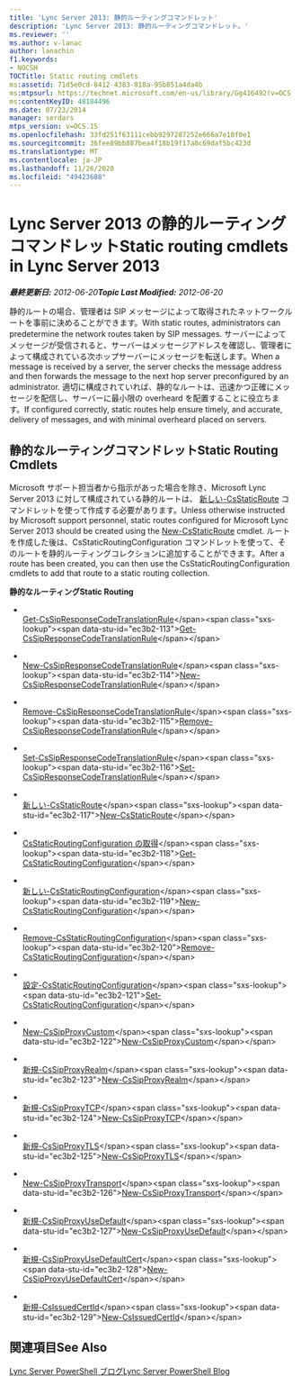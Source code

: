 ```yaml
---
title: 'Lync Server 2013: 静的ルーティングコマンドレット'
description: 'Lync Server 2013: 静的ルーティングコマンドレット。'
ms.reviewer: ''
ms.author: v-lanac
author: lanachin
f1.keywords:
- NOCSH
TOCTitle: Static routing cmdlets
ms:assetid: 71d5e0cd-8412-4383-818a-95b851a4da4b
ms:mtpsurl: https://technet.microsoft.com/en-us/library/Gg416492(v=OCS.15)
ms:contentKeyID: 48184496
ms.date: 07/23/2014
manager: serdars
mtps_version: v=OCS.15
ms.openlocfilehash: 33fd251f63111cebb9297287252e666a7e10f0e1
ms.sourcegitcommit: 36fee89bb887bea4f18b19f17a8c69daf5bc423d
ms.translationtype: MT
ms.contentlocale: ja-JP
ms.lasthandoff: 11/26/2020
ms.locfileid: "49423688"
---
```

# <a name="static-routing-cmdlets-in-lync-server-2013"></a><span data-ttu-id="ec3b2-103">Lync Server 2013 の静的ルーティングコマンドレット</span><span class="sxs-lookup"><span data-stu-id="ec3b2-103">Static routing cmdlets in Lync Server 2013</span></span>

<div data-xmlns="http://www.w3.org/1999/xhtml">

<div class="topic" data-xmlns="http://www.w3.org/1999/xhtml" data-msxsl="urn:schemas-microsoft-com:xslt" data-cs="https://msdn.microsoft.com/">

<div data-asp="https://msdn2.microsoft.com/asp">



</div>

<div id="mainSection">

<div id="mainBody"><span data-ttu-id="ec3b2-104">

<span> </span></span><span class="sxs-lookup"><span data-stu-id="ec3b2-104">

<span> </span></span></span>

<span data-ttu-id="ec3b2-105">_**最終更新日:** 2012-06-20_</span><span class="sxs-lookup"><span data-stu-id="ec3b2-105">_**Topic Last Modified:** 2012-06-20_</span></span>

<span data-ttu-id="ec3b2-106">静的ルートの場合、管理者は SIP メッセージによって取得されたネットワークルートを事前に決めることができます。</span><span class="sxs-lookup"><span data-stu-id="ec3b2-106">With static routes, administrators can predetermine the network routes taken by SIP messages.</span></span> <span data-ttu-id="ec3b2-107">サーバーによってメッセージが受信されると、サーバーはメッセージアドレスを確認し、管理者によって構成されている次ホップサーバーにメッセージを転送します。</span><span class="sxs-lookup"><span data-stu-id="ec3b2-107">When a message is received by a server, the server checks the message address and then forwards the message to the next hop server preconfigured by an administrator.</span></span> <span data-ttu-id="ec3b2-108">適切に構成されていれば、静的なルートは、迅速かつ正確にメッセージを配信し、サーバーに最小限の overheard を配置することに役立ちます。</span><span class="sxs-lookup"><span data-stu-id="ec3b2-108">If configured correctly, static routes help ensure timely, and accurate, delivery of messages, and with minimal overheard placed on servers.</span></span>

<div>

## <a name="static-routing-cmdlets"></a><span data-ttu-id="ec3b2-109">静的なルーティングコマンドレット</span><span class="sxs-lookup"><span data-stu-id="ec3b2-109">Static Routing Cmdlets</span></span>

<span data-ttu-id="ec3b2-110">Microsoft サポート担当者から指示があった場合を除き、Microsoft Lync Server 2013 に対して構成されている静的ルートは、 [新しい-CsStaticRoute](https://technet.microsoft.com/library/Gg398265(v=OCS.15)) コマンドレットを使って作成する必要があります。</span><span class="sxs-lookup"><span data-stu-id="ec3b2-110">Unless otherwise instructed by Microsoft support personnel, static routes configured for Microsoft Lync Server 2013 should be created using the [New-CsStaticRoute](https://technet.microsoft.com/library/Gg398265(v=OCS.15)) cmdlet.</span></span> <span data-ttu-id="ec3b2-111">ルートを作成した後は、CsStaticRoutingConfiguration コマンドレットを使って、そのルートを静的ルーティングコレクションに追加することができます。</span><span class="sxs-lookup"><span data-stu-id="ec3b2-111">After a route has been created, you can then use the CsStaticRoutingConfiguration cmdlets to add that route to a static routing collection.</span></span>

<span data-ttu-id="ec3b2-112">**静的なルーティング**</span><span class="sxs-lookup"><span data-stu-id="ec3b2-112">**Static Routing**</span></span>

  - <span></span>  
    <span data-ttu-id="ec3b2-113">[Get-CsSipResponseCodeTranslationRule](https://technet.microsoft.com/library/Gg398130(v=OCS.15))</span><span class="sxs-lookup"><span data-stu-id="ec3b2-113">[Get-CsSipResponseCodeTranslationRule](https://technet.microsoft.com/library/Gg398130(v=OCS.15))</span></span>

  - <span></span>  
    <span data-ttu-id="ec3b2-114">[New-CsSipResponseCodeTranslationRule](https://technet.microsoft.com/library/Gg413041(v=OCS.15))</span><span class="sxs-lookup"><span data-stu-id="ec3b2-114">[New-CsSipResponseCodeTranslationRule](https://technet.microsoft.com/library/Gg413041(v=OCS.15))</span></span>

  - <span></span>  
    <span data-ttu-id="ec3b2-115">[Remove-CsSipResponseCodeTranslationRule](https://technet.microsoft.com/library/Gg412932(v=OCS.15))</span><span class="sxs-lookup"><span data-stu-id="ec3b2-115">[Remove-CsSipResponseCodeTranslationRule](https://technet.microsoft.com/library/Gg412932(v=OCS.15))</span></span>

  - <span></span>  
    <span data-ttu-id="ec3b2-116">[Set-CsSipResponseCodeTranslationRule](https://technet.microsoft.com/library/Gg425895(v=OCS.15))</span><span class="sxs-lookup"><span data-stu-id="ec3b2-116">[Set-CsSipResponseCodeTranslationRule](https://technet.microsoft.com/library/Gg425895(v=OCS.15))</span></span>

<!-- end list -->

  - <span></span>  
    <span data-ttu-id="ec3b2-117">[新しい-CsStaticRoute](https://technet.microsoft.com/library/Gg398265(v=OCS.15))</span><span class="sxs-lookup"><span data-stu-id="ec3b2-117">[New-CsStaticRoute](https://technet.microsoft.com/library/Gg398265(v=OCS.15))</span></span>

<!-- end list -->

  - <span></span>  
    <span data-ttu-id="ec3b2-118">[CsStaticRoutingConfiguration の取得](https://technet.microsoft.com/library/Gg398754(v=OCS.15))</span><span class="sxs-lookup"><span data-stu-id="ec3b2-118">[Get-CsStaticRoutingConfiguration](https://technet.microsoft.com/library/Gg398754(v=OCS.15))</span></span>

  - <span></span>  
    <span data-ttu-id="ec3b2-119">[新しい-CsStaticRoutingConfiguration](https://technet.microsoft.com/library/Gg425811(v=OCS.15))</span><span class="sxs-lookup"><span data-stu-id="ec3b2-119">[New-CsStaticRoutingConfiguration](https://technet.microsoft.com/library/Gg425811(v=OCS.15))</span></span>

  - <span></span>  
    <span data-ttu-id="ec3b2-120">[Remove-CsStaticRoutingConfiguration](https://technet.microsoft.com/library/Gg398668(v=OCS.15))</span><span class="sxs-lookup"><span data-stu-id="ec3b2-120">[Remove-CsStaticRoutingConfiguration](https://technet.microsoft.com/library/Gg398668(v=OCS.15))</span></span>

  - <span></span>  
    <span data-ttu-id="ec3b2-121">[設定-CsStaticRoutingConfiguration](https://technet.microsoft.com/library/Gg398724(v=OCS.15))</span><span class="sxs-lookup"><span data-stu-id="ec3b2-121">[Set-CsStaticRoutingConfiguration](https://technet.microsoft.com/library/Gg398724(v=OCS.15))</span></span>

<!-- end list -->

  - <span></span>  
    <span data-ttu-id="ec3b2-122">[New-CsSipProxyCustom](https://technet.microsoft.com/library/Gg425904(v=OCS.15))</span><span class="sxs-lookup"><span data-stu-id="ec3b2-122">[New-CsSipProxyCustom](https://technet.microsoft.com/library/Gg425904(v=OCS.15))</span></span>

<!-- end list -->

  - <span></span>  
    <span data-ttu-id="ec3b2-123">[新規-CsSipProxyRealm](https://technet.microsoft.com/library/Gg413084(v=OCS.15))</span><span class="sxs-lookup"><span data-stu-id="ec3b2-123">[New-CsSipProxyRealm](https://technet.microsoft.com/library/Gg413084(v=OCS.15))</span></span>

<!-- end list -->

  - <span></span>  
    <span data-ttu-id="ec3b2-124">[新規-CsSipProxyTCP](https://technet.microsoft.com/library/Gg425745(v=OCS.15))</span><span class="sxs-lookup"><span data-stu-id="ec3b2-124">[New-CsSipProxyTCP](https://technet.microsoft.com/library/Gg425745(v=OCS.15))</span></span>

<!-- end list -->

  - <span></span>  
    <span data-ttu-id="ec3b2-125">[新規-CsSipProxyTLS](https://technet.microsoft.com/library/Gg398629(v=OCS.15))</span><span class="sxs-lookup"><span data-stu-id="ec3b2-125">[New-CsSipProxyTLS](https://technet.microsoft.com/library/Gg398629(v=OCS.15))</span></span>

<!-- end list -->

  - <span></span>  
    <span data-ttu-id="ec3b2-126">[New-CsSipProxyTransport](https://technet.microsoft.com/library/Gg398489(v=OCS.15))</span><span class="sxs-lookup"><span data-stu-id="ec3b2-126">[New-CsSipProxyTransport](https://technet.microsoft.com/library/Gg398489(v=OCS.15))</span></span>

<!-- end list -->

  - <span></span>  
    <span data-ttu-id="ec3b2-127">[新規-CsSipProxyUseDefault](https://technet.microsoft.com/library/Gg398274(v=OCS.15))</span><span class="sxs-lookup"><span data-stu-id="ec3b2-127">[New-CsSipProxyUseDefault](https://technet.microsoft.com/library/Gg398274(v=OCS.15))</span></span>

<!-- end list -->

  - <span></span>  
    <span data-ttu-id="ec3b2-128">[新規-CsSipProxyUseDefaultCert](https://technet.microsoft.com/library/Gg425858(v=OCS.15))</span><span class="sxs-lookup"><span data-stu-id="ec3b2-128">[New-CsSipProxyUseDefaultCert](https://technet.microsoft.com/library/Gg425858(v=OCS.15))</span></span>

<!-- end list -->

  - <span></span>  
    <span data-ttu-id="ec3b2-129">[新規-CsIssuedCertId](https://technet.microsoft.com/library/Gg425814(v=OCS.15))</span><span class="sxs-lookup"><span data-stu-id="ec3b2-129">[New-CsIssuedCertId](https://technet.microsoft.com/library/Gg425814(v=OCS.15))</span></span>

</div>

<div>

## <a name="see-also"></a><span data-ttu-id="ec3b2-130">関連項目</span><span class="sxs-lookup"><span data-stu-id="ec3b2-130">See Also</span></span>


[<span data-ttu-id="ec3b2-131">Lync Server PowerShell ブログ</span><span class="sxs-lookup"><span data-stu-id="ec3b2-131">Lync Server PowerShell Blog</span></span>](https://go.microsoft.com/fwlink/p/?linkid=203150)  
  

<span data-ttu-id="ec3b2-132"></div>

</div>

<span> </span>

</div>

</div>

</span><span class="sxs-lookup"><span data-stu-id="ec3b2-132"></div>

</div>

<span> </span>

</div>

</div>

</span></span></div>

